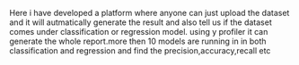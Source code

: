 Here i have developed a platform where anyone can just upload the dataset and it will autmatically generate the result and also tell us if the dataset comes under classification or regression model. using y profiler it can generate the whole report.more then 10 models are running in in both classification and regression and find the precision,accuracy,recall etc
